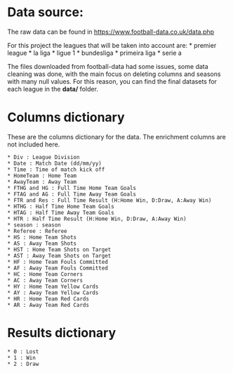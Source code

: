 # Data source:

The raw data can be found in https://www.football-data.co.uk/data.php

For this project the leagues that will be taken into account are:
    * premier league
    * la liga
    * ligue 1
    * bundesliga
    * primeira liga
    * serie a

The files downloaded from football-data had some issues, some data cleaning was done, with the main focus on deleting columns and seasons with many null values. For this reason, you can find the final datasets for each league in the **data/** folder.


# Columns dictionary

These are the columns dictionary for the data. The enrichment columns are not included here.

    * Div : League Division
    * Date : Match Date (dd/mm/yy)
    * Time : Time of match kick off
    * HomeTeam : Home Team
    * AwayTeam : Away Team
    * FTHG and HG : Full Time Home Team Goals
    * FTAG and AG : Full Time Away Team Goals
    * FTR and Res : Full Time Result (H:Home Win, D:Draw, A:Away Win)
    * HTHG : Half Time Home Team Goals
    * HTAG : Half Time Away Team Goals
    * HTR : Half Time Result (H:Home Win, D:Draw, A:Away Win)
    * season : season
    * Referee : Referee
    * HS : Home Team Shots
    * AS : Away Team Shots
    * HST : Home Team Shots on Target
    * AST : Away Team Shots on Target
    * HF : Home Team Fouls Committed
    * AF : Away Team Fouls Committed
    * HC : Home Team Corners
    * AC : Away Team Corners
    * HY : Home Team Yellow Cards
    * AY : Away Team Yellow Cards
    * HR : Home Team Red Cards
    * AR : Away Team Red Cards

# Results dictionary

    * 0 : Lost
    * 1 : Win
    * 2 : Draw